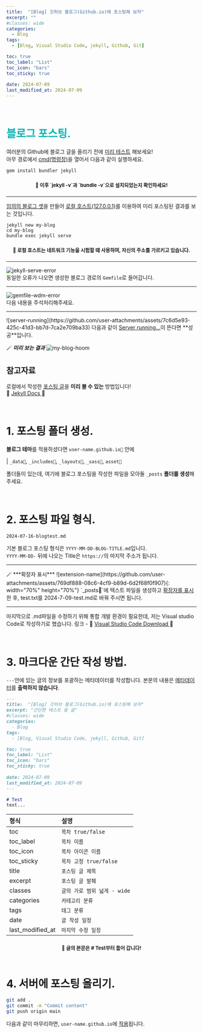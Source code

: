 ```yaml
---
title:  "[Blog] 깃허브 블로그(Github.io)에 포스팅해 보자"
excerpt: ""
#classes: wide
categories:
  - Blog
tags:
  - [Blog, Visual Studio Code, jekyll, Github, Git]

toc: true
toc_label: "List"
toc_icon: "bars"
toc_sticky: true
 
date: 2024-07-09
last_modified_at: 2024-07-09
---
```


<br>

# <span style="color:rgb(0, 180, 180)">블로그 포스팅.</span>
여러분의 Github에 블로그 글을 올리기 전에 <u>미리 테스트</u> 해보세요!  
아무 경로에서 <u>cmd(명령창)</u>을 열어서 다음과 같이 실행하세요.
```
gem install bundler jekyll
```
<div class="notice" style="padding: 0.5em; text-align: center; font-weight: bold;">
  <span style="font-size: small;">🌠 이후 `jekyll -v`과 `bundle -v`으로 설치되었는지 확인하세요!</span>
</div>

<hr>

<u>임의의 블로그 셋</u>을 만들어 <u>로컬 호스트(127.0.0.1)</u>를 이용하여 미리 포스팅된 결과를 보는 것입니다.
```
jekyll new my-blog
cd my-blog
bundle exec jekyll serve
```
<div class="notice" style="padding: 0.5em; text-align: center; font-weight: bold;">
  <span style="font-size: small;">🌠 로컬 호스트는 네트워크 기능을 시험할 때 사용하며, 자신의 주소를 가르키고 있습니다. </span>
</div>

<hr>

![jekyll-serve-error](https://github.com/user-attachments/assets/ca4b0026-5d55-4f1a-9123-75774e2f3831)  
동일한 오류가 나오면 생성한 블로그 경로의 `Gemfile`로 들어갑니다.  

<hr>

![gemfile-wdm-error](https://github.com/user-attachments/assets/71a79166-21b9-4d86-a656-bdfc7acb42dd)  
다음 내용을 주석처리해주세요.

<hr>
![server-running](https://github.com/user-attachments/assets/7c6d5e93-425c-41d3-bb7d-7ca2e709ba33)
다음과 같이 <u>Server running...</u>이 뜬다면 **성공**입니다.

🪄 ***미리 보는 결과***
![my-blog-hoom](https://github.com/user-attachments/assets/835b1d43-7ad4-459d-af84-cb16b6b58609)

## 참고자료
로컬에서 작성한 <u>포스팅 글</u>을 **미리 볼 수 있는** 방법입니다!  
📌 [ Jekyll Docs ](https://jekyllrb-ko.github.io/) 📌

<br>

# 1. 포스팅 폴더 생성.
**블로그 테마**를 적용하셨다면 `user-name.github.io📁` 안에  

| `_data📁`, `_includes📁`, `_layouts📁`, `_sass📁`, `asset📁`  

폴더들이 있는데, 여기에 블로그 포스팅을 작성한 파일을 모아둘 `_posts` **폴더를 생성**해 주세요.

<br>

# 2. 포스팅 파일 형식.
```
2024-07-16-blogtest.md
```
기본 블로그 포스팅 형식은 `YYYY-MM-DD-BLOG-TITLE.md`입니다.  
`YYYY-MM-DD-` 뒤에 나오는 Title은 `https://`의 마지막 주소가 됩니다.

<hr>
🪄 ***확장자 표시***  
![extension-name](https://github.com/user-attachments/assets/769df888-08c6-4cf9-b89d-6d2f68f0f907){: width="70%" height="70%"}  
`_posts📁`에 텍스트 파일을 생성하고 <u>확장자를 표시</u>한 후, test.txt를 2024-7-09-test.md로 바꿔 주시면 됩니다.

<hr>

마지막으로 .md파일을 수정하기 위해 통합 개발 환경이 필요한데, 저는 Visual studio Code로 작성하기로 했습니다.
링크 - 📌 [ Visual Studio Code Download ](https://code.visualstudio.com/download) 📌

<br>

# 3. 마크다운 간단 작성 방법.
`---`안에 있는 글의 정보를 포괄하는 메타데이터를 작성합니다.
본문의 내용은 <u>메타데이터</u>를 **출력하지 않습니다**.
```markdown
---
title:  "[Blog] 깃허브 블로그(Github.io)에 포스팅해 보자"
excerpt: "간단한 테스트 용 글"
#classes: wide
categories:
  - Blog
tags:
  - [Blog, Visual Studio Code, jekyll, Github, Git]

toc: true
toc_label: "List"
toc_icon: "bars"
toc_sticky: true
 
date: 2024-07-09
last_modified_at: 2024-07-09
---

# Test
text...
```

|형식|설명
|:-|:-
|toc|`목차 true/false`
|toc_label|`목차 이름`
|toc_icon|`목차 아이콘 이름`
|toc_sticky|`목차 고정 true/false`
|title|`포스팅 글 제목`
|excerpt|`포스팅 글 발췌`
|classes|`글의 가로 범위 넓게 - wide`
|categories|`카테고리 분류`
|tags|`태그 분류`
|date|`글 작성 일정`
|last_modified_at|`마지막 수정 일정`

<div class="notice" style="padding: 0.5em; text-align: center; font-weight: bold;">
  <span style="font-size: small;">🌠 글의 본문은 # Test부터 들어 갑니다! </span>
</div>

<br>

# 4. 서버에 포스팅 올리기.
```bash
git add .
git commit -m "Commit content"
git push origin main
```
다음과 같이 마무리하면, `user-name.github.io`에 <u>적용</u>됩니다.
